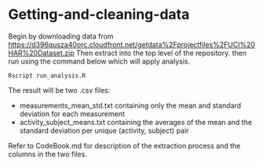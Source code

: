 Getting-and-cleaning-data
=========================
Begin by downloading data from https://d396qusza40orc.cloudfront.net/getdata%2Fprojectfiles%2FUCI%20HAR%20Dataset.zip
Then extract into the top level of the repository. then run using the command below which will apply analysis.

    Rscript run_analysis.R

The result will be two .csv files:

* measurements_mean_std.txt containing only the mean and standard deviation for each measurement
* activity_subject_means.txt containing the averages of the mean and the standard deviation per unique (activity, subject) pair

Refer to CodeBook.md for description of the extraction process and the columns in the two files.
